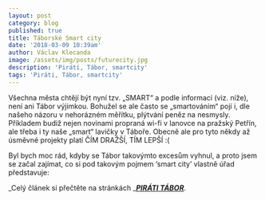 ```yaml
---
layout: post
category: blog
published: true
title: Táborské Smart city
date: '2018-03-09 10:39am'
author: Václav Klecanda
image: /assets/img/posts/futurecity.jpg
description: 'Piráti, Tábor, smartcity'
tags: 'Piráti, Tábor, smartcity'
---
```

Všechna města chtějí být nyní tzv. „SMART“ a podle informací (viz. níže), není ani Tábor výjimkou. Bohužel se ale často se „smartováním“ pojí i, dle našeho názoru v nehorázném měřítku, plýtvání peněz na nesmysly. Příkladem budiž nejen novinami propraná wi-fi v lanovce na pražský Petřín, ale třeba i ty naše „smart“ lavičky v Táboře. Obecně ale pro tyto někdy až úsměvné projekty platí ČÍM DRAŽŠÍ, TÍM LEPŠÍ :(

Byl bych moc rád, kdyby se Tábor takovýmto excesům vyhnul, a proto jsem se začal zajímat, co si pod takovým pojmem ‘smart city’ vlastně úřad představuje:

_Celý článek si přečtěte na stránkách _[**_PIRÁTI TÁBOR_**](https://tabor.pirati.cz/clanky/2018/03/01/smart-city/).
